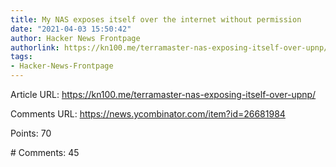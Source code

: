 ```yaml
---
title: My NAS exposes itself over the internet without permission
date: "2021-04-03 15:50:42"
author: Hacker News Frontpage
authorlink: https://kn100.me/terramaster-nas-exposing-itself-over-upnp/
tags:
- Hacker-News-Frontpage
---
```


<p>Article URL: <a href="https://kn100.me/terramaster-nas-exposing-itself-over-upnp/">https://kn100.me/terramaster-nas-exposing-itself-over-upnp/</a></p>
<p>Comments URL: <a href="https://news.ycombinator.com/item?id=26681984">https://news.ycombinator.com/item?id=26681984</a></p>
<p>Points: 70</p>
<p># Comments: 45</p>

